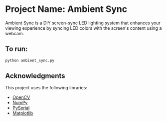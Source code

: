 # Project Name: Ambient Sync

Ambient Sync is a DIY screen-sync LED lighting system that enhances your viewing experience by syncing LED colors with the screen's content using a webcam.

## To run:
```python
python ambient_sync.py
```
## Acknowledgments

This project uses the following libraries:

- [OpenCV](https://opencv.org/) 
- [NumPy](https://numpy.org/) 
- [PySerial](https://pyserial.readthedocs.io/) 
- [Matplotlib](https://matplotlib.org/) 
